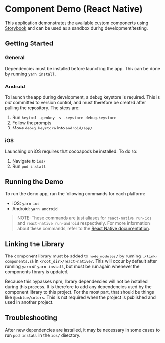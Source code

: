 # Component Demo (React Native)
This application demonstrates the available custom components using [Storybook](https://storybook.js.org/) and can be used as a sandbox during development/testing.

## Getting Started

### General

Dependencies must be installed before launching the app. This can be done by running `yarn install`.

### Android

To launch the app during development, a debug keystore is required. This is *not* committed to version control, and must therefore be created after pulling the repository. The steps are:
1. Run `keytool -genkey -v -keystore debug.keystore`
1. Follow the prompts
1. Move `debug.keystore` into `android/app/`

### iOS

Launching on iOS requires that cocoapods be installed. To do so:
1. Navigate to `ios/`
1. Run `pod install`

## Running the Demo
To run the demo app, run the following commands for each platform:
* iOS: `yarn ios`
* Android: `yarn android`

> NOTE: These commands are just aliases for `react-native run-ios` and `react-native run-android` respectively. For more information about these commands, refer to the [React Native documentation](https://facebook.github.io/react-native/docs/getting-started#running-your-react-native-application-1).

## Linking the Library

The component library must be added to `node_modules/` by running `./link-components.sh` in `<root_dir>/react-native/`. This will occur by default after running `yarn` or `yarn install`, but must be run again whenever the components library is updated.

Because this bypasses npm, library dependencies will not be installed during this process. It is therefore to add any dependencies used by the component library to this project. For the most part, that should be things like `@pxblue/colors`. This is not required when the project is published and used in another project.

## Troubleshooting

After new dependencies are installed, it may be necessary in some cases to run `pod install` in the `ios/` directory.


